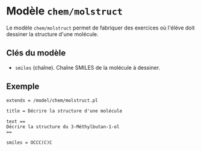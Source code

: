# Modèle `chem/molstruct`

Le modèle `chem/molstruct` permet de fabriquer des exercices où l'élève doit dessiner la structure d'une molécule.

## Clés du modèle

* `smiles` (chaîne). Chaîne SMILES de la molécule à dessiner. 

## Exemple

```
extends = /model/chem/molstruct.pl

title = Décrire la structure d'une molécule

text ==
Décrire la structure du 3-Méthylbutan-1-ol
==

smiles = OCCC(C)C
```
